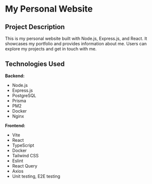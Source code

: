 # My Personal Website

## Project Description

This is my personal website built with Node.js, Express.js, and React. It showcases my portfolio and provides information about me. Users can explore my projects and get in touch with me.

## Technologies Used

**Backend:**
- Node.js
- Express.js 
- PostgreSQL 
- Prisma 
- PM2 
- Docker 
- Nginx 

**Frontend:**
- Vite 
- React 
- TypeScript 
- Docker 
- Tailwind CSS 
- Eslint 
- React Query 
- Axios 
- Unit testing, E2E testing 
